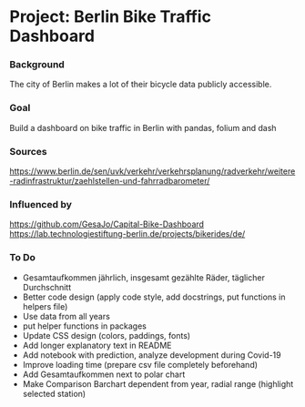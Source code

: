 # Project: Berlin Bike Traffic Dashboard


### Background

The city of Berlin makes a lot of their bicycle data publicly accessible.

### Goal

Build a dashboard on bike traffic in Berlin with pandas, folium and dash

### Sources

https://www.berlin.de/sen/uvk/verkehr/verkehrsplanung/radverkehr/weitere-radinfrastruktur/zaehlstellen-und-fahrradbarometer/

### Influenced by

https://github.com/GesaJo/Capital-Bike-Dashboard
https://lab.technologiestiftung-berlin.de/projects/bikerides/de/

### To Do

* Gesamtaufkommen jährlich, insgesamt gezählte Räder, täglicher Durchschnitt
* Better code design (apply code style, add docstrings, put functions in helpers file)
* Use data from all years
* put helper functions in packages
* Update CSS design (colors, paddings, fonts)
* Add longer explanatory text in README
* Add notebook with prediction, analyze development during Covid-19
* Improve loading time (prepare csv file completely beforehand)
* Add Gesamtaufkommen next to polar chart
* Make Comparison Barchart dependent from year, radial range (highlight selected station)